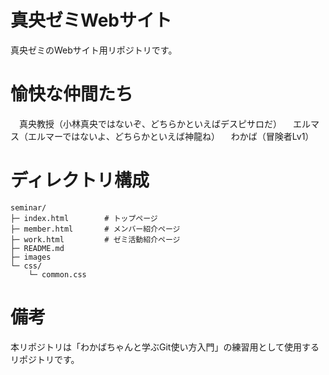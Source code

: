 # 真央ゼミWebサイト
真央ゼミのWebサイト用リポジトリです。
# 愉快な仲間たち
　真央教授（小林真央ではないぞ、どちらかといえばデスピサロだ）
　エルマス（エルマーではないよ、どちらかといえば神龍ね）
　わかば（冒険者Lv1）
 
# ディレクトリ構成
```
seminar/
├─ index.html        # トップページ
├─ member.html       # メンバー紹介ページ
├─ work.html         # ゼミ活動紹介ページ
├─ README.md
├─ images
└─ css/
    └─ common.css
```

# 備考
本リポジトリは「わかばちゃんと学ぶGit使い方入門」の練習用として使用するリポジトリです。
